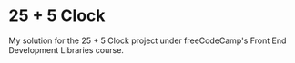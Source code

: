 # 25 + 5 Clock

 My solution for the 25 + 5 Clock project under freeCodeCamp's Front End Development Libraries course. 
